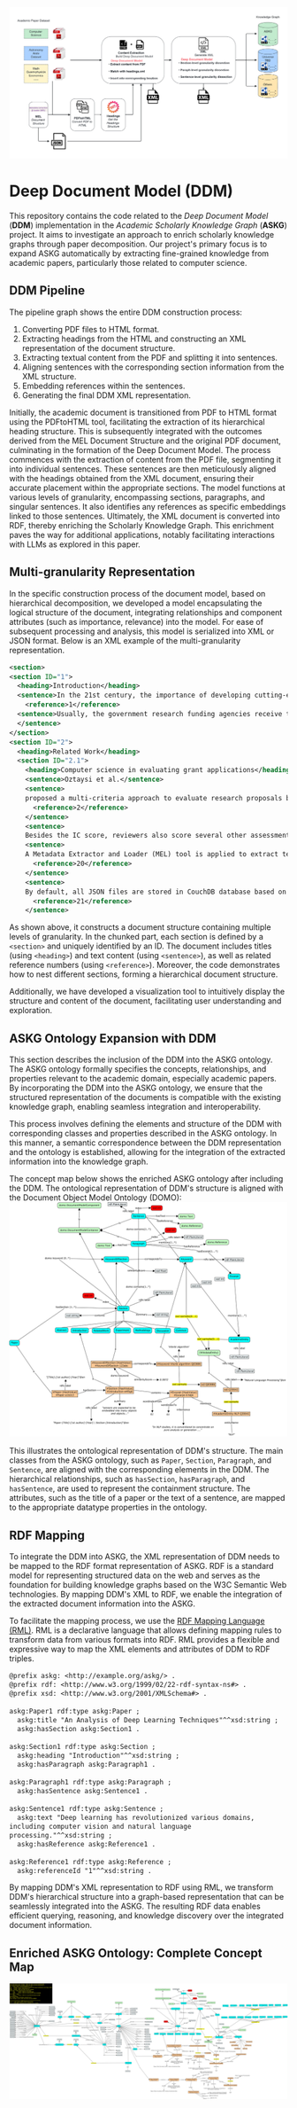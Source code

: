 ![DDM_Pipeline](docs/DDM_Pipeline.png)

# Deep Document Model (DDM)

This repository contains the code related to the *Deep Document Model* (**DDM**) implementation in the *Academic Scholarly Knowledge Graph* (**ASKG**) project.  It aims to investigate an approach to enrich scholarly knowledge graphs through paper decomposition. Our project's primary focus is to expand ASKG automatically by extracting fine-grained knowledge from academic papers, particularly those related to computer science.

## DDM Pipeline

The pipeline graph shows the entire DDM construction process: 

1. Converting PDF files to HTML format.
2. Extracting headings from the HTML and constructing an XML representation of the document structure.
3. Extracting textual content from the PDF and splitting it into sentences.
4. Aligning sentences with the corresponding section information from the XML structure.
5. Embedding references within the sentences.
6. Generating the final DDM XML representation.

Initially, the academic document is transitioned from PDF to HTML format using the PDFtoHTML tool, facilitating the extraction of its hierarchical heading structure. This is subsequently integrated with the outcomes derived from the MEL Document Structure and the original PDF document, culminating in the formation of the Deep Document Model. The process commences with the extraction of content from the PDF file, segmenting it into individual sentences. These sentences are then meticulously aligned with the headings obtained from the XML document, ensuring their accurate placement within the appropriate sections. The model functions at various levels of granularity, encompassing sections, paragraphs, and singular sentences. It also identifies any references as specific embeddings linked to those sentences. Ultimately, the XML document is converted into RDF, thereby enriching the Scholarly Knowledge Graph. This enrichment paves the way for additional applications, notably facilitating interactions with LLMs as explored in this paper.

## Multi-granularity Representation

In the specific construction process of the document model, based on hierarchical decomposition, we developed a model encapsulating the logical structure of the document, integrating relationships and component attributes (such as importance, relevance) into the model. For ease of subsequent processing and analysis, this model is serialized into XML or JSON format. Below is an XML example of the multi-granularity representation.

```xml
<section>
<section ID="1">
  <heading>Introduction</heading>
  <sentence>In the 21st century, the importance of developing cutting-edge scientific research is self-evident for every country.</sentence>
    <reference>1</reference>
  <sentence>Usually, the government research funding agencies receive thousands of research proposals each year, which are reviewed only by expert panels.    
  </sentence>
</section>
<section ID="2">
  <heading>Related Work</heading>
  <section ID="2.1">
    <heading>Computer science in evaluating grant applications</heading>
    <sentence>Oztaysi et al.</sentence>
    <sentence>
    proposed a multi-criteria approach to evaluate research proposals based on interval-valued intuitionistic fuzzy sets.
      <reference>2</reference>
    </sentence>
    <sentence>
    Besides the IC score, reviewers also score several other assessment scores, such as "Feasibility Score" or "Significance Score." </sentence>
    <sentence>
    A Metadata Extractor and Loader (MEL) tool is applied to extract text from PDF research proposals and save it in a JSON file with metadata sets and content.
      <reference>20</reference>
    </sentence>
    <sentence>
    By default, all JSON files are stored in CouchDB database based on the proposal index.
      <reference>21</reference>
    </sentence>
```

As shown above, it constructs a document structure containing multiple levels of granularity. In the chunked part, each section is defined by a `<section>` and uniquely identified by an ID. The document includes titles (using `<heading>`) and text content (using `<sentence>`), as well as related reference numbers (using `<reference>`). Moreover, the code demonstrates how to nest different sections, forming a hierarchical document structure.

Additionally, we have developed a visualization tool to intuitively display the structure and content of the document, facilitating user understanding and exploration.

## ASKG Ontology Expansion with DDM

This section describes the inclusion of the DDM into the ASKG ontology. The ASKG ontology formally specifies the concepts, relationships, and properties relevant to the academic domain, especially academic papers. By incorporating the DDM into the ASKG ontology, we ensure that the structured representation of the documents is compatible with the existing knowledge graph, enabling seamless integration and interoperability.

This process involves defining the elements and structure of the DDM with corresponding classes and properties described in the ASKG ontology. In this manner, a semantic correspondence between the DDM representation and the ontology is established, allowing for the integration of the extracted information into the knowledge graph.

The concept map below shows the enriched ASKG ontology after including the DDM.  The ontological representation of DDM's structure is aligned with the Document Object Model Ontology (DOMO):
![DDM_Pipeline](docs/revised_onto.jpg)

This illustrates the ontological representation of DDM's structure. The main classes from the ASKG ontology, such as `Paper`, `Section`, `Paragraph`, and `Sentence`, are aligned with the corresponding elements in the DDM. The hierarchical relationships, such as `hasSection`, `hasParagraph`, and `hasSentence`, are used to represent the containment structure. The attributes, such as the title of a paper or the text of a sentence, are mapped to the appropriate datatype properties in the ontology. 

## RDF Mapping

To integrate the DDM into ASKG, the XML representation of DDM needs to be mapped to the RDF format representation of ASKG. RDF is a standard model for representing structured data on the web and serves as the foundation for building knowledge graphs based on the W3C Semantic Web technologies. By mapping DDM's XML to RDF, we enable the integration of the extracted document information into the ASKG.

To facilitate the mapping process, we use the [RDF Mapping Language (RML)](https://rml.io/specs/rml/). RML is a declarative language that allows defining mapping rules to transform data from various formats into RDF. RML provides a flexible and expressive way to map the XML elements and attributes of DDM to RDF triples.

```turtle
@prefix askg: <http://example.org/askg/> .
@prefix rdf: <http://www.w3.org/1999/02/22-rdf-syntax-ns#> .
@prefix xsd: <http://www.w3.org/2001/XMLSchema#> .

askg:Paper1 rdf:type askg:Paper ;
  askg:title "An Analysis of Deep Learning Techniques"^^xsd:string ;
  askg:hasSection askg:Section1 .

askg:Section1 rdf:type askg:Section ;
  askg:heading "Introduction"^^xsd:string ;
  askg:hasParagraph askg:Paragraph1 .

askg:Paragraph1 rdf:type askg:Paragraph ;
  askg:hasSentence askg:Sentence1 .

askg:Sentence1 rdf:type askg:Sentence ;
  askg:text "Deep learning has revolutionized various domains, including computer vision and natural language processing."^^xsd:string ;
  askg:hasReference askg:Reference1 .

askg:Reference1 rdf:type askg:Reference ;
  askg:referenceId "1"^^xsd:string .
```

By mapping DDM's XML representation to RDF using RML, we transform DDM's hierarchical structure into a graph-based representation that can be seamlessly integrated into the ASKG. The resulting RDF data enables efficient querying, reasoning, and knowledge discovery over the integrated document information.

## Enriched ASKG Ontology: Complete Concept Map
![DDM_Pipeline](docs/ontology.jpg)
